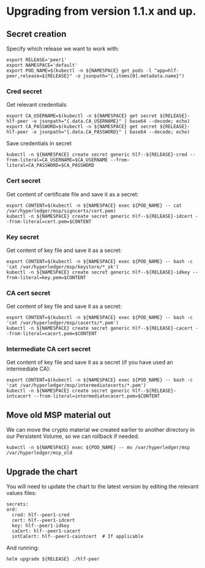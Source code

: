 # Upgrading from version 1.1.x and up.

## Secret creation

Specify which release we want to work with:

  ```
  export RELEASE='peer1'
  export NAMESPACE='default'
  export POD_NAME=$(kubectl -n ${NAMESPACE} get pods -l "app=hlf-peer,release=${RELEASE}" -o jsonpath="{.items[0].metadata.name}")
  ```

  ### Cred secret

  Get relevant credentials

  ```
  export CA_USERNAME=$(kubectl -n ${NAMESPACE} get secret ${RELEASE}-hlf-peer -o jsonpath="{.data.CA_USERNAME}" | base64 --decode; echo)
  export CA_PASSWORD=$(kubectl -n ${NAMESPACE} get secret ${RELEASE}-hlf-peer -o jsonpath="{.data.CA_PASSWORD}" | base64 --decode; echo)
  ```

  Save credentials in secret

  ```
  kubectl -n ${NAMESPACE} create secret generic hlf--${RELEASE}-cred --from-literal=CA_USERNAME=$CA_USERNAME --from-literal=CA_PASSWORD=$CA_PASSWORD
  ```

### Cert secret

Get content of certificate file and save it as a secret:

  ```
  export CONTENT=$(kubectl -n ${NAMESPACE} exec ${POD_NAME} -- cat /var/hyperledger/msp/signcerts/cert.pem)
  kubectl -n ${NAMESPACE} create secret generic hlf--${RELEASE}-idcert --from-literal=cert.pem=$CONTENT
  ```

### Key secret

Get content of key file and save it as a secret:

  ```
  export CONTENT=$(kubectl -n ${NAMESPACE} exec ${POD_NAME} -- bash -c 'cat /var/hyperledger/msp/keystore/*_sk')
  kubectl -n ${NAMESPACE} create secret generic hlf--${RELEASE}-idkey --from-literal=key.pem=$CONTENT
  ```

### CA cert secret

Get content of key file and save it as a secret:

  ```
  export CONTENT=$(kubectl -n ${NAMESPACE} exec ${POD_NAME} -- bash -c 'cat /var/hyperledger/msp/cacerts/*.pem')
  kubectl -n ${NAMESPACE} create secret generic hlf--${RELEASE}-cacert --from-literal=cacert.pem=$CONTENT
  ```

### Intermediate CA cert secret

Get content of key file and save it as a secret (if you have used an intermediate CA):

  ```
  export CONTENT=$(kubectl -n ${NAMESPACE} exec ${POD_NAME} -- bash -c 'cat /var/hyperledger/msp/intermediatecerts/*.pem')
  kubectl -n ${NAMESPACE} create secret generic hlf--${RELEASE}-intcacert --from-literal=intermediatecacert.pem=$CONTENT
  ```

  ## Move old MSP material out

  We can move the crypto material we created earlier to another directory in our Persistent Volume, so we can rollback if needed.

  ```
  kubectl -n ${NAMESPACE} exec ${POD_NAME} -- mv /var/hyperledger/msp /var/hyperledger/msp_old
  ```

## Upgrade the chart

You will need to update the chart to the latest version by editing the relevant values files:

  ```
secrets:
  ord:
    cred: hlf--peer1-cred
    cert: hlf--peer1-idcert
    key: hlf--peer1-idkey
    caCert: hlf--peer1-cacert
    intCaCert: hlf--peer1-caintcert  # If applicable
  ```

And running:

  ```
  helm upgrade ${RELEASE} ./hlf-peer
  ```
